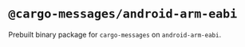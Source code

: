 # `@cargo-messages/android-arm-eabi`

Prebuilt binary package for `cargo-messages` on `android-arm-eabi`.
